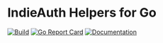 # IndieAuth Helpers for Go

[![Build](https://img.shields.io/github/workflow/status/hacdias/indieauth/ci?style=flat-square)](https://github.com/hacdias/indieauth/actions/workflows/ci.yaml)
[![Go Report Card](https://goreportcard.com/badge/github.com/hacdias/indieauth?style=flat-square)](https://goreportcard.com/report/github.com/hacdias/indieauth)
[![Documentation](https://img.shields.io/badge/godoc-reference-blue.svg?style=flat-square)](https://pkg.go.dev/github.com/hacdias/indieauth)
